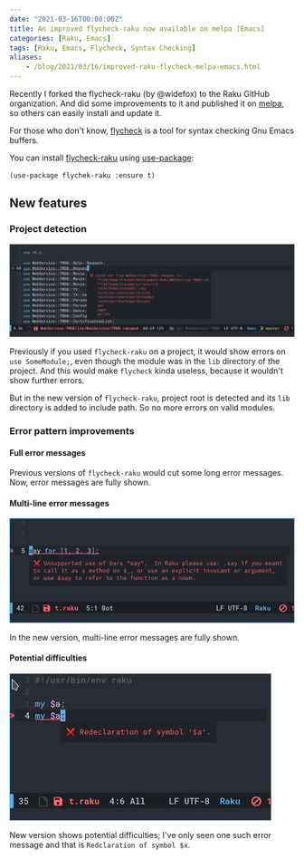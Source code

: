 ```yaml
---
date: "2021-03-16T00:00:00Z"
title: An improved flycheck-raku now available on melpa [Emacs]
categories: [Raku, Emacs]
tags: [Raku, Emacs, Flycheck, Syntax Checking]
aliases:
    - /blog/2021/03/16/improved-raku-flycheck-melpa-emacs.html
---
```


Recently I forked the flycheck-raku (by @widefox) to the Raku GitHub organization.
And did some improvements to it and published it on [melpa](https://melpa.org/), so others can easily install and update it.

For those who don't know, [flycheck](https://www.flycheck.org/) is a tool for syntax checking Gnu Emacs buffers.

You can install [flycheck-raku](https://github.com/Raku/flycheck-raku) using [use-package](https://github.com/jwiegley/use-package):

```elisp
(use-package flychek-raku :ensure t)
```

## New features

### Project detection

![Emacs - flycheck-raku - bare say](/img/emacs-flycheck-raku-could-not-find-module.png)

Previously if you used `flycheck-raku` on a project, it would show errors on `use SomeModule;`,
even though the module was in the `lib` directory of the project. And this would make `flycheck` kinda
useless, because it wouldn't show further errors.

But in the new version of `flycheck-raku`, project root is detected and its `lib` directory is added to
include path. So no more errors on valid modules.


### Error pattern improvements

#### Full error messages

Previous versions of `flycheck-raku` would cut some long error messages. Now, error messages are fully shown.

#### Multi-line error messages

![Emacs - flycheck-raku - bare say](/img/emacs-flycheck-raku-bare-say.png)

In the new version, multi-line error messages are fully shown.

#### Potential difficulties

![Emacs - flycheck-raku - symbol redclaration](/img/emacs-flycheck-raku-symbol-redclaration.png)

New version shows potential difficulties; I've only seen one such error message and that is `Redclaration of symbol $x`.